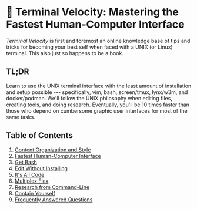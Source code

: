 # 📕 Terminal Velocity: Mastering the Fastest Human-Computer Interface

*Terminal Velocity* is first and foremost an online knowledge base of
tips and tricks for becoming your best self when faced with a UNIX (or
Linux) terminal. This also just so happens to be a book.

## TL;DR

Learn to use the UNIX terminal interface with the least amount of
installation and setup possible --- specifically, vim, bash,
screen/tmux, lynx/w3m, and docker/podman. We'll follow the UNIX
philosophy when editing files, creating tools, and doing research.
Eventually, you'll be 10 times faster than those who depend on
cumbersome graphic user interfaces for most of the same tasks.

## Table of Contents

1. [Content Organization and Style](/content-organization-and-style)
1. [Fastest Human-Computer Interface](/fastest-human-computer-interface)
1. [Get Bash](/get-bash)
1. [Edit Without Installing](/edit-without-installing)
1. [It's All Code](/its-all-code)
1. [Multiplex Flex](/multiplex-flex)
1. [Research from Command-Line](/research-from-command-line)
1. [Contain Yourself](/contain-yourself)
1. [Frequently Answered Questions](/faq)
